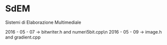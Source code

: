 # SdEM
Sistemi di Elaborazione Multimediale

2016 - 05 - 07 -> bitwriter.h and numeri5bit.cpp\n
2016 - 05 - 09 -> image.h and gradient.cpp
